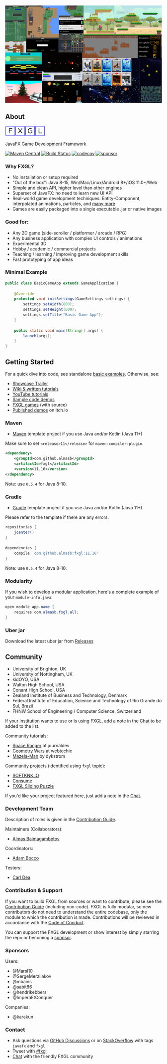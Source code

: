 ![promo](https://raw.githubusercontent.com/AlmasB/git-server/master/storage/images/fxgl_promo.jpg)

## About

<img src="https://raw.githubusercontent.com/AlmasB/git-server/master/storage/images/fxgl_logo.png" width="128" />

JavaFX Game Development Framework

[![Maven Central](https://img.shields.io/maven-central/v/com.github.almasb/fxgl.svg)]()
[![Build Status](https://github.com/AlmasB/FXGL/workflows/Java%20CI%20with%20Maven/badge.svg)](https://github.com/AlmasB/FXGL/actions)
[![codecov](https://codecov.io/gh/AlmasB/FXGL/branch/dev/graph/badge.svg)](https://codecov.io/gh/AlmasB/FXGL)
[![sponsor](https://img.shields.io/badge/sponsor-%241-brightgreen)](https://github.com/sponsors/AlmasB)

### Why FXGL?

* No installation or setup required
* "Out of the box": Java 8-15, Win/Mac/Linux/Android 8+/iOS 11.0+/Web
* Simple and clean API, higher level than other engines
* Superset of JavaFX: no need to learn new UI API
* Real-world game development techniques: Entity-Component, interpolated animations, particles, and [many more](https://github.com/AlmasB/FXGL/wiki/Core-Features)
* Games are easily packaged into a single executable .jar or native images

### Good for:

* Any 2D game (side-scroller / platformer / arcade / RPG)
* Any business application with complex UI controls / animations
* Experimental 3D
* Hobby / academic / commercial projects
* Teaching / learning / improving game development skills
* Fast prototyping of app ideas

### Minimal Example

```java
public class BasicGameApp extends GameApplication {

    @Override
    protected void initSettings(GameSettings settings) {
        settings.setWidth(800);
        settings.setHeight(600);
        settings.setTitle("Basic Game App");
    }

    public static void main(String[] args) {
        launch(args);
    }
}
```

## Getting Started

For a quick dive into code, see standalone [basic examples](https://github.com/AlmasB/FXGL/tree/dev/fxgl-samples/src/main/java/basics).
Otherwise, see:

* [Showcase Trailer](https://youtu.be/fuDQg7W0v4g)
* [Wiki & written tutorials](https://github.com/AlmasB/FXGL/wiki)
* [YouTube tutorials](https://www.youtube.com/playlist?list=PL4h6ypqTi3RTiTuAQFKE6xwflnPKyFuPp)
* [Sample code demos](fxgl-samples)
* [FXGL games](https://github.com/AlmasB/FXGLGames) (with source)
* [Published demos](https://fxgl.itch.io/) on itch.io

### Maven

* [Maven](https://github.com/AlmasB/FXGL-MavenGradle) template project if you use Java and/or Kotlin (Java 11+)

Make sure to set `<release>11</release>` for `maven-compiler-plugin`.

```xml
<dependency>
    <groupId>com.github.almasb</groupId>
    <artifactId>fxgl</artifactId>
    <version>11.16</version>
</dependency>
```

Note: use `0.5.4` for Java 8-10.

### Gradle

* [Gradle](https://github.com/AlmasB/FXGL-MavenGradle) template project if you use Java and/or Kotlin (Java 11+)

Please refer to the template if there are any errors.

```gradle
repositories {
    jcenter()
}

dependencies {
    compile 'com.github.almasb:fxgl:11.16'
}
```

Note: use `0.5.4` for Java 8-10.

### Modularity

If you wish to develop a modular application, here's a complete example of your `module-info.java`:

```java
open module app.name {
    requires com.almasb.fxgl.all;
}
```

### Uber jar

Download the latest uber jar from [Releases](https://github.com/AlmasB/FXGL/releases)

## Community

* University of Brighton, UK
* University of Nottingham, UK
* kidOYO, USA
* Walton High School, USA
* Conant High School, USA
* Zealand Institute of Business and Technology, Denmark
* Federal Institute of Education, Science and Technology of Rio Grande do Sul, Brazil
* FHNW School of Engineering / Computer Science, Switzerland

If your institution wants to use or is using FXGL, add a note in the [Chat](https://gitter.im/AlmasB/FXGL) to be added to the list.

Community tutorials:

- [Space Ranger](https://www.journaldev.com/40219/space-rangers-game-java-fxgl) at journaldev
- [Geometry Wars](https://webtechie.be/post/2020-05-07-getting-started-with-fxgl/) at webtechie
- [Mazela-Man](https://dykstrom.github.io/mazela-man-web/home/) by dykstrom

Community projects (identified using `fxgl` topic): 

- [SOFTKNK.IO](https://github.com/softknk/softknk.io)
- [Consume](https://ergoscrit.itch.io/consume)
- [FXGL Sliding Puzzle](https://github.com/beryx/fxgl-sliding-puzzle)

If you'd like your project featured here, just add a note in the [Chat](https://gitter.im/AlmasB/FXGL).

### Development Team

Description of roles is given in the [Contribution Guide](CONTRIBUTING.md).

Maintainers (Collaborators):

* [Almas Baimagambetov](https://github.com/AlmasB)

Coordinators:

* [Adam Bocco](https://github.com/adambocco)

Testers:

* [Carl Dea](https://github.com/carldea)

### Contribution & Support

If you want to build FXGL from sources or want to contribute,
please see the [Contribution Guide](CONTRIBUTING.md) (including non-code).
FXGL is fully modular, so new contributors do not need to understand the entire codebase, only the module to which the contribution is made.
Contributions will be reviewed in accordance with the [Code of Conduct](CODE_OF_CONDUCT.md).

You can support the FXGL development or show interest by simply starring the repo or becoming a [sponsor](https://github.com/sponsors/AlmasB).

### Sponsors

Users:

* @Marsl10
* @SergeMerzliakov
* @mbains
* @sabit86
* @hendrikebbers
* @ImperaEtConquer

Companies:

* @karakun

### Contact

* Ask questions via [GitHub Discussions](https://github.com/AlmasB/FXGL/discussions) or on [StackOverflow](https://stackoverflow.com/search?q=fxgl) with tags `javafx` and `fxgl`
* Tweet with [#fxgl](https://twitter.com/search?src=typd&q=%23fxgl)
* [Chat](https://gitter.im/AlmasB/FXGL) with the friendly FXGL community
